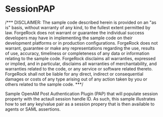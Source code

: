 # SessionPAP

/***
DISCLAIMER: The sample code described herein is provided on an "as is" basis, without
warranty of any kind, to the fullest extent permitted by law. ForgeRock does not warrant
or guarantee the individual success developers may have in implementing the sample code on
their development platforms or in production configurations.
ForgeRock does not warrant, guarantee or make any representations regarding the
use, results of use, accuracy, timeliness or completeness of any data or information relating to the sample code.
ForgeRock disclaims all warranties, expressed or implied, and in particular, disclaims all warranties of merchantability,
and warranties related to the code, or any service or software related thereto.
ForgeRock shall not be liable for any direct, indirect or consequential damages or costs of any type arising
out of any action taken by you or others related to the sample code.
***/

Sample OpenAM Post Authentication Plugin (PAP) that will populate session property with the actaull session handle ID.
As such, this sample illustrates how to set any key/value pair as a session propery that is then 
available to agents or SAML assertions.
